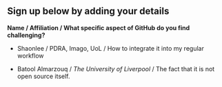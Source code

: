 ## Sign up below by adding your details

**Name / Affiliation / What specific aspect of GitHub do you find challenging?**

* Shaonlee  / PDRA, Imago, UoL / How to integrate it into my regular workflow 
- Batool Almarzouq / *The University of Liverpool* / The fact that it is not open source itself.

